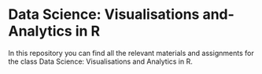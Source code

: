 # Data Science: Visualisations and-Analytics in R

In this repository you can find all the relevant materials and assignments for the class Data Science: Visualisations and Analytics in R.
